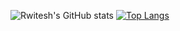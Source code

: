 ![Rwitesh's GitHub stats](https://github-readme-stats.vercel.app/api?username=rwiteshbera&theme=highcontrast&show_icons=true) [![Top Langs](https://github-readme-stats.vercel.app/api/top-langs/?username=rwiteshbera&theme=radical)](https://github.com/rwiteshbera/github-readme-stats)

